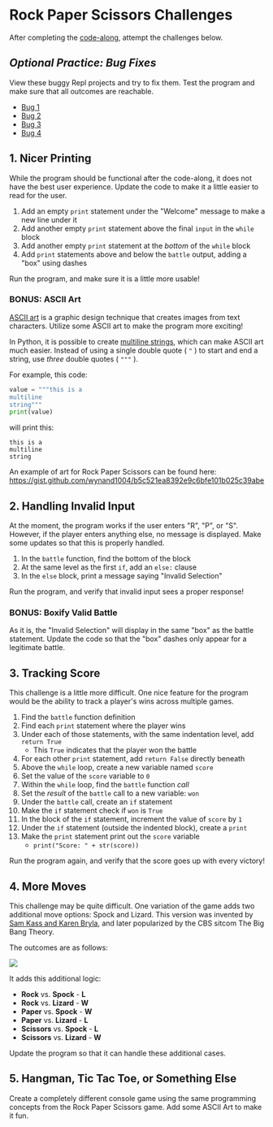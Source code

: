 # Rock Paper Scissors Challenges
After completing the [code-along](RPSCodeAlong.md), attempt the challenges below.

## _Optional Practice: Bug Fixes_
View these buggy Repl projects and try to fix them. Test the program and make sure that all outcomes are reachable.

- [Bug 1](https://repl.it/@JosephMaxwell/RPSBug-1#main.py)
- [Bug 2](https://repl.it/@JosephMaxwell/RPSBug-2#main.py)
- [Bug 3](https://repl.it/@JosephMaxwell/RPSBug-3#main.py)
- [Bug 4](https://repl.it/@JosephMaxwell/RPSBug-4#main.py)

## 1. Nicer Printing
While the program should be functional after the code-along, it does not have the best user experience. Update the code to make it a little easier to read for the user.

1. Add an empty `print` statement under the "Welcome" message to make a new line under it
1. Add another empty `print` statement above the final `input` in the `while` block
1. Add another empty `print` statement at the _bottom_ of the `while` block
1. Add `print` statements above and below the `battle` output, adding a "box" using dashes

Run the program, and make sure it is a little more usable!

### BONUS: ASCII Art
[ASCII art](https://en.wikipedia.org/wiki/ASCII_art) is a graphic design technique that creates images from text characters. Utilize some ASCII art to make the program more exciting!

In Python, it is possible to create [multiline strings](https://www.w3schools.com/python/gloss_python_multi_line_strings.asp), which can make ASCII art much easier. Instead of using a single double quote ( `"` ) to start and end a string, use _three_ double quotes ( `"""` ).

For example, this code:

```py
value = """this is a 
multiline
string"""
print(value)
```

will print this:

```
this is a 
multiline
string
```

An example of art for Rock Paper Scissors can be found here: https://gist.github.com/wynand1004/b5c521ea8392e9c6bfe101b025c39abe

## 2. Handling Invalid Input
At the moment, the program works if the user enters "R", "P", or "S". However, if the player enters anything else, no message is displayed. Make some updates so that this is properly handled.

1. In the `battle` function, find the bottom of the block
1. At the same level as the first `if`, add an `else:` clause
1. In the `else` block, print a message saying "Invalid Selection"

Run the program, and verify that invalid input sees a proper response!

### BONUS: Boxify Valid Battle
As it is, the "Invalid Selection" will display in the same "box" as the battle statement. Update the code so that the "box" dashes only appear for a legitimate battle.

## 3. Tracking Score
This challenge is a little more difficult. One nice feature for the program would be the ability to track a player's wins across multiple games.

1. Find the `battle` function definition
1. Find each `print` statement where the player wins
1. Under each of those statements, with the same indentation level, add `return True`
    - This `True` indicates that the player won the battle
1. For each other `print` statement, add `return False` directly beneath
1. Above the `while` loop, create a new variable named `score`
1. Set the value of the `score` variable to `0`
1. Within the `while` loop, find the `battle` function _call_
1. Set the _result_ of the `battle` call to a new variable: `won`
1. Under the `battle` call, create an `if` statement
1. Make the `if` statement check if `won` is `True`
1. In the block of the `if` statement, increment the value of `score` by `1`
1. Under the `if` statement (outside the indented block), create a `print`
1. Make the `print` statement print out the `score` variable
    - `print("Score: " + str(score))`

Run the program again, and verify that the score goes up with every victory!

## 4. More Moves
This challenge may be quite difficult. One variation of the game adds two additional move options: Spock and Lizard. This version was invented by [Sam Kass and Karen Bryla](http://www.samkass.com/theories/RPSSL.html), and later popularized by the CBS sitcom The Big Bang Theory.

The outcomes are as follows:

![](http://www.samkass.com/theories/RPSSL.gif)

It adds this additional logic:

- **Rock** vs. **Spock** - **L**
- **Rock** vs. **Lizard** - **W**
- **Paper** vs. **Spock** - **W**
- **Paper** vs. **Lizard** - **L**
- **Scissors** vs. **Spock** - **L**
- **Scissors** vs. **Lizard** - **W**

Update the program so that it can handle these additional cases.

## 5. Hangman, Tic Tac Toe, or Something Else
Create a completely different console game using the same programming concepts from the Rock Paper Scissors game. Add some ASCII Art to make it fun.